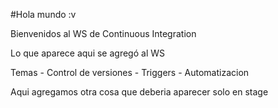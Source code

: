 #Hola mundo :v

Bienvenidos al WS de Continuous Integration

Lo que aparece aqui se agregó al WS

Temas
	- Control de versiones
	- Triggers
	- Automatizacion

Aqui agregamos otra cosa que deberia aparecer solo en stage
